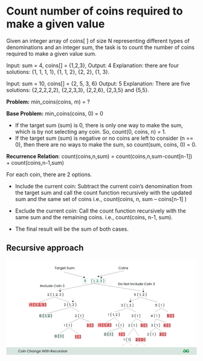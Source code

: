 # Count number of coins required to make a given value

Given an integer array of coins[ ] of size N representing different types of denominations and an integer sum, the task is to count the number of coins required to make a given value sum.  

Input: sum = 4, coins[] = {1,2,3},
Output: 4
Explanation: there are four solutions: {1, 1, 1, 1}, {1, 1, 2}, {2, 2}, {1, 3}.

Input: sum = 10, coins[] = {2, 5, 3, 6}
Output: 5
Explanation: There are five solutions:
{2,2,2,2,2}, {2,2,3,3}, {2,2,6}, {2,3,5} and {5,5}.

__Problem:__
min_coins(coins, m) = ?

__Base Problem:__
min_coins(coins, 0) = 0
* If the target sum (sum) is 0, there is only one way to make the sum, which is by not selecting any coin. So, count(0, coins, n) = 1.
* If the target sum (sum) is negative or no coins are left to consider (n == 0), then there are no ways to make the sum, so count(sum, coins, 0) = 0.

__Recurrence Relation__:
count(coins,n,sum) = count(coins,n,sum-count[n-1]) + count(coins,n-1,sum)

For each coin, there are 2 options.

* Include the current coin: Subtract the current coin’s denomination from the target sum and call the count function recursively with the updated sum and the same set of coins i.e., count(coins, n, sum – coins[n-1] )
* Exclude the current coin: Call the count function recursively with the same sum and the remaining coins. i.e., count(coins, n-1, sum).

* The final result will be the sum of both cases.

## Recursive approach

![img.png](recursive.png)


